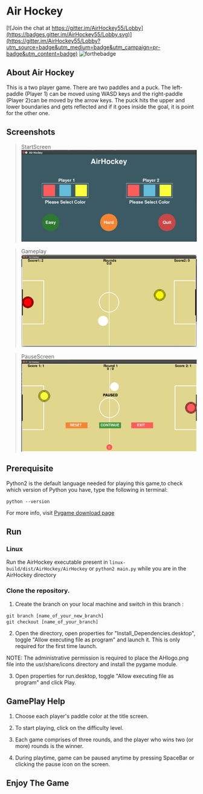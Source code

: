 # Air Hockey

[![Join the chat at https://gitter.im/AirHockey55/Lobby](https://badges.gitter.im/AirHockey55/Lobby.svg)](https://gitter.im/AirHockey55/Lobby?utm_source=badge&utm_medium=badge&utm_campaign=pr-badge&utm_content=badge)
![forthebadge](http://forthebadge.com/images/badges/made-with-python.svg "Made with Python")

## About Air Hockey
This is a two player game. There are two paddles and a puck. The left-paddle (Player 1) can be moved using WASD keys and the right-paddle (Player 2)can be moved by the arrow keys. The puck hits the upper and lower boundaries and gets reflected and if it goes inside the goal, it is point for the other one.

## Screenshots

>StartScreen
![StartScreen](/assets/Shot1.png)

>Gameplay
![Gameplay](/assets/Shot2.png)

>PauseScreen
![PauseScreen](/assets/Shot3.png)

## Prerequisite

Python2 is the default language needed for playing this game,to check which version of Python you have, type the following in terminal:
```
python --version
```

For more info, visit [Pygame download page](http://www.pygame.org/download.shtml)

## Run


### Linux

Run the AirHockey executable present in `linux-build/dist/AirHockey/AirHockey`
or `python2 main.py` while you are in the AirHockey directory

### Clone the repository.

1. Create the branch on your local machine and switch in this branch :
```
git branch [name_of_your_new_branch]
git checkout [name_of_your_branch]
```
2. Open the directory, open properties for "Install_Dependencies.desktop", toggle "Allow executing file as program" and launch it. This is only required for the first time launch.

NOTE: The administrative permission is required to place the AHlogo.png file into the usr/share/icons directory and install the pygame module.

3. Open properties for run.desktop, toggle "Allow executing file as program" and click Play.

## GamePlay Help

1. Choose each player's paddle color at the title screen.

1. To start playing, click on the difficulty level.

2. Each game comprises of three rounds, and the player who wins two (or more) rounds is the winner.

3. During playtime, game can be paused anytime by pressing SpaceBar or clicking the pause icon on the screen.

## Enjoy The Game

